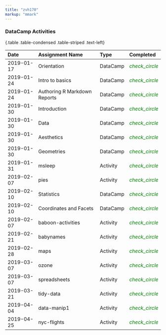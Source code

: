 ```yaml
---
title: "zvh170"
markup: "mmark"
---
```



### DataCamp Activities


{.table .table-condensed .table-striped .text-left}

|  Date     |  Assignment Name             |  Type    |  Completed
|:----------|:-----------------------------|:---------|:----------
| 2019-01-17| Orientation                  | DataCamp |  <span style="color:green"><i class='material-icons'>check_circle</i></span>
| 2019-01-24| Intro to basics              | DataCamp |  <span style="color:green"><i class='material-icons'>check_circle</i></span>
| 2019-01-24| Authoring R Markdown Reports | DataCamp |  <span style="color:green"><i class='material-icons'>check_circle</i></span>
| 2019-01-30| Introduction                 | DataCamp |  <span style="color:green"><i class='material-icons'>check_circle</i></span>
| 2019-01-30| Data                         | DataCamp |  <span style="color:green"><i class='material-icons'>check_circle</i></span>
| 2019-01-30| Aesthetics                   | DataCamp |  <span style="color:green"><i class='material-icons'>check_circle</i></span>
| 2019-01-30| Geometries                   | DataCamp |  <span style="color:green"><i class='material-icons'>check_circle</i></span>
| 2019-01-31| msleep                       | Activity |  <span style="color:green"><i class='material-icons'>check_circle</i></span>
| 2019-02-07| pies                         | Activity |  <span style="color:green"><i class='material-icons'>check_circle</i></span>
| 2019-02-10| Statistics                   | DataCamp |  <span style="color:green"><i class='material-icons'>check_circle</i></span>
| 2019-02-10| Coordinates and Facets       | DataCamp |  <span style="color:green"><i class='material-icons'>check_circle</i></span>
| 2019-02-07| baboon-activities            | Activity |  <span style="color:green"><i class='material-icons'>check_circle</i></span>
| 2019-02-21| babynames                    | Activity |  <span style="color:green"><i class='material-icons'>check_circle</i></span>
| 2019-02-28| maps                         | Activity |  <span style="color:green"><i class='material-icons'>check_circle</i></span>
| 2019-03-07| ozone                        | Activity |  <span style="color:green"><i class='material-icons'>check_circle</i></span>
| 2019-03-07| spreadsheets                 | Activity |  <span style="color:green"><i class='material-icons'>check_circle</i></span>
| 2019-03-21| tidy-data                    | Activity |  <span style="color:green"><i class='material-icons'>check_circle</i></span>
| 2019-04-04| data-manip1                  | Activity |  <span style="color:green"><i class='material-icons'>check_circle</i></span>
| 2019-04-25| nyc-flights                  | Activity |  <span style="color:green"><i class='material-icons'>check_circle</i></span>